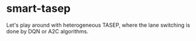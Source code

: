 # smart-tasep
Let's play around with heterogeneous TASEP, where the lane switching is done by DQN or A2C algorithms. 
